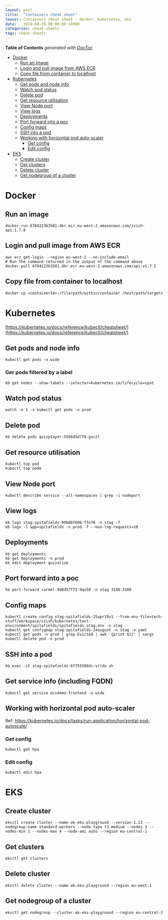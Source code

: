 ```yaml
---
layout: post
title:  "Containers cheat sheet"
teaser: Containers cheat sheet - docker, kubernetes, eks
date:   2019-04-20 00:00:00 +0000
categories: cheat-sheets
tags: cheat-sheets
---
```


<!-- START doctoc generated TOC please keep comment here to allow auto update -->
<!-- DON'T EDIT THIS SECTION, INSTEAD RE-RUN doctoc TO UPDATE -->
**Table of Contents**  *generated with [DocToc](https://github.com/thlorenz/doctoc)*

- [Docker](#docker)
  - [Run an image](#run-an-image)
  - [Login and pull image from AWS ECR](#login-and-pull-image-from-aws-ecr)
  - [Copy file from container to localhost](#copy-file-from-container-to-localhost)
- [Kubernetes](#kubernetes)
  - [Get pods and node info](#get-pods-and-node-info)
  - [Watch pod status](#watch-pod-status)
  - [Delete pod](#delete-pod)
  - [Get resource utilisation](#get-resource-utilisation)
  - [View Node port](#view-node-port)
  - [View logs](#view-logs)
  - [Deployments](#deployments)
  - [Port forward into a poc](#port-forward-into-a-poc)
  - [Config maps](#config-maps)
  - [SSH into a pod](#ssh-into-a-pod)
  - [Working with horizontal pod auto-scaler](#working-with-horizontal-pod-auto-scaler)
    - [Get config](#get-config)
    - [Edit config](#edit-config)
- [EKS](#eks)
  - [Create cluster](#create-cluster)
  - [Get clusters](#get-clusters)
  - [Delete cluster](#delete-cluster)
  - [Get nodegroup of a cluster](#get-nodegroup-of-a-cluster)

<!-- END doctoc generated TOC please keep comment here to allow auto update -->

# Docker
## Run an image
```shell
docker run 678422363581.dkr.ecr.eu-west-2.amazonaws.com/zzish-api:1.7.0
```

## Login and pull image from AWS ECR
```shell
aws ecr get-login --region eu-west-2 --no-include-email
# Run the command returned in the output of the command above
docker pull 678422363581.dkr.ecr.eu-west-2.amazonaws.com/api:v1.7.1
```   

## Copy file from container to localhost
```shell
docker cp <containerId>:/file/path/within/container /host/path/targets
```

# Kubernetes
[https://kubernetes.io/docs/reference/kubectl/cheatsheet/](https://kubernetes.io/docs/reference/kubectl/cheatsheet/) 

## Get pods and node info
```shell
kubectl get pods -o wide
```

### Ger pods filtered by a label
```shell
kb get nodes --show-labels --selector=kubernetes.io/lifecycle=spot
````

## Watch pod status
```shell
watch -n 1 -x kubectl get pods -n prod
```

## Delete pod
```shell
kb delete pods quizplayer-556bd5d7f8-gxczl
```

## Get resource utilisation
```shell
kubectl top pod
kubectl top node
```

## View Node port
```shell
kubectl describe service --all-namespaces | grep -i nodeport
```

## View logs
```shell
kb logs stag-spitafields-99b8bf696-ffn76 -n stag -f
kb logs -l app=spitafields -n prod -f --max-log-requests=10
``` 
    
## Deployments
```shell
kb get deployments
kb get deployments -n prod
kb edit deployment quizalize
```

## Port forward into a poc
```shell
kb port-forward carmel-9d8d57f75-9qx58 -n stag 3100:3100
```

## Config maps
```shell
kubectl create config stag-spitafields-25apr19v1 --from-env-file=tech-stuff/workspace/zzish/kubernetes/test-environment/spitafields/spitafields.stag.env -n stag
kubectl get configmap stag-spitafields-24august -n stag -o yaml
kubectl get pods -n prod | grep Evicted | awk '{print $1}' | xargs kubectl delete pod -n prod
```

## SSH into a pod
```shell
kb exec -it stag-spitafields-6f755588dc-vrldn sh
```

## Get service info (including FQDN)
```shell
kubectl get service ecsdemo-frontend -o wide
```

## Working with horizontal pod auto-scaler

Ref: https://kubernetes.io/docs/tasks/run-application/horizontal-pod-autoscale/

### Get config
```shell
kubectl get hpa
```

### Edit config
```shell
kubectl edit hpa
```

# EKS
## Create cluster
```shell
eksctl create cluster --name ak-eks-playground --version 1.13 --nodegroup-name standard-workers --node-type t3.medium --nodes 3 --nodes-min 1 --nodes-max 4 --node-ami auto --region eu-central-1
```

## Get clusters
```shell
eksctl get clusters
```

## Delete cluster
```shell
eksctl delete cluster --name ak-eks-playground --region eu-west-1
```

## Get nodegroup of a cluster
```shell
eksctl get nodegroup --cluster ak-eks-playground --region eu-central-1
```

